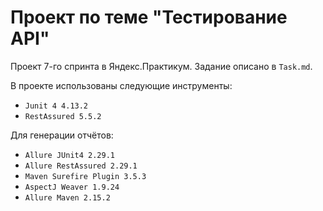 # Проект по теме "Тестирование API"

Проект 7-го спринта в Яндекс.Практикум. Задание описано в `Task.md`.

В проекте использованы следующие инструменты:
* `Junit 4 4.13.2`
* `RestAssured 5.5.2`

Для генерации отчётов:
* `Allure JUnit4 2.29.1`
* `Allure RestAssured 2.29.1`
* `Maven Surefire Plugin 3.5.3`
* `AspectJ Weaver 1.9.24`
* `Allure Maven 2.15.2`
